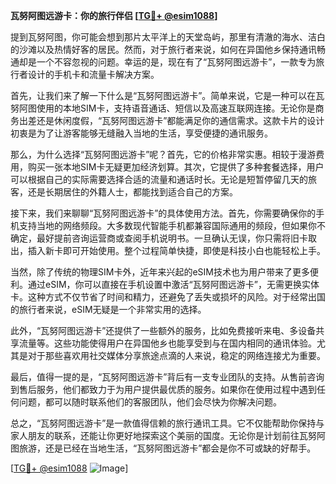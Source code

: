 **瓦努阿图远游卡：你的旅行伴侣 [[TG💪+ @esim1088](https://t.me/s/esim1088)]**

提到瓦努阿图，你可能会想到那片太平洋上的天堂岛屿，那里有清澈的海水、洁白的沙滩以及热情好客的居民。然而，对于旅行者来说，如何在异国他乡保持通讯畅通却是一个不容忽视的问题。幸运的是，现在有了“瓦努阿图远游卡”，一款专为旅行者设计的手机卡和流量卡解决方案。

首先，让我们来了解一下什么是“瓦努阿图远游卡”。简单来说，它是一种可以在瓦努阿图使用的本地SIM卡，支持语音通话、短信以及高速互联网连接。无论你是商务出差还是休闲度假，“瓦努阿图远游卡”都能满足你的通信需求。这款卡片的设计初衷是为了让游客能够无缝融入当地的生活，享受便捷的通讯服务。

那么，为什么选择“瓦努阿图远游卡”呢？首先，它的价格非常实惠。相较于漫游费用，购买一张本地SIM卡无疑更加经济划算。其次，它提供了多种套餐选择，用户可以根据自己的实际需要选择合适的流量和通话时长。无论是短暂停留几天的旅客，还是长期居住的外籍人士，都能找到适合自己的方案。

接下来，我们来聊聊“瓦努阿图远游卡”的具体使用方法。首先，你需要确保你的手机支持当地的网络频段。大多数现代智能手机都兼容国际通用的频段，但如果你不确定，最好提前咨询运营商或查阅手机说明书。一旦确认无误，你只需将旧卡取出，插入新卡即可开始使用。整个过程简单快捷，即使是科技小白也能轻松上手。

当然，除了传统的物理SIM卡外，近年来兴起的eSIM技术也为用户带来了更多便利。通过eSIM，你可以直接在手机设置中激活“瓦努阿图远游卡”，无需更换实体卡。这种方式不仅节省了时间和精力，还避免了丢失或损坏的风险。对于经常出国的旅行者来说，eSIM无疑是一个非常实用的选择。

此外，“瓦努阿图远游卡”还提供了一些额外的服务，比如免费接听来电、多设备共享流量等。这些功能使得用户在异国他乡也能享受到与在国内相同的通讯体验。尤其是对于那些喜欢用社交媒体分享旅途点滴的人来说，稳定的网络连接尤为重要。

最后，值得一提的是，“瓦努阿图远游卡”背后有一支专业团队的支持。从售前咨询到售后服务，他们都致力于为用户提供最优质的服务。如果你在使用过程中遇到任何问题，都可以随时联系他们的客服团队，他们会尽快为你解决问题。

总之，“瓦努阿图远游卡”是一款值得信赖的旅行通讯工具。它不仅能帮助你保持与家人朋友的联系，还能让你更好地探索这个美丽的国度。无论你是计划前往瓦努阿图旅游，还是已经在当地生活，“瓦努阿图远游卡”都会是你不可或缺的好帮手。

[[TG💪+ @esim1088](https://t.me/s/esim1088) ![Image](https://i.postimg.cc/4NQfJmqS/Snipaste-2025-05-13-00-14-12.png)]
